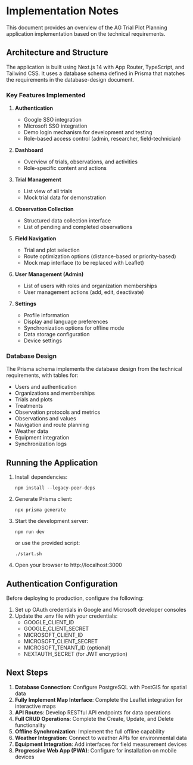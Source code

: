 # Implementation Notes

This document provides an overview of the AG Trial Plot Planning application implementation based on the technical requirements.

## Architecture and Structure

The application is built using Next.js 14 with App Router, TypeScript, and Tailwind CSS. It uses a database schema defined in Prisma that matches the requirements in the database-design document.

### Key Features Implemented

1. **Authentication**
   - Google SSO integration
   - Microsoft SSO integration
   - Demo login mechanism for development and testing
   - Role-based access control (admin, researcher, field-technician)

2. **Dashboard**
   - Overview of trials, observations, and activities
   - Role-specific content and actions

3. **Trial Management**
   - List view of all trials
   - Mock trial data for demonstration

4. **Observation Collection**
   - Structured data collection interface
   - List of pending and completed observations

5. **Field Navigation**
   - Trial and plot selection
   - Route optimization options (distance-based or priority-based)
   - Mock map interface (to be replaced with Leaflet)

6. **User Management (Admin)**
   - List of users with roles and organization memberships
   - User management actions (add, edit, deactivate)

7. **Settings**
   - Profile information
   - Display and language preferences
   - Synchronization options for offline mode
   - Data storage configuration
   - Device settings

### Database Design

The Prisma schema implements the database design from the technical requirements, with tables for:
- Users and authentication
- Organizations and memberships
- Trials and plots
- Treatments
- Observation protocols and metrics
- Observations and values
- Navigation and route planning
- Weather data
- Equipment integration
- Synchronization logs

## Running the Application

1. Install dependencies:
   ```
   npm install --legacy-peer-deps
   ```

2. Generate Prisma client:
   ```
   npx prisma generate
   ```

3. Start the development server:
   ```
   npm run dev
   ```
   or use the provided script:
   ```
   ./start.sh
   ```

4. Open your browser to http://localhost:3000

## Authentication Configuration

Before deploying to production, configure the following:

1. Set up OAuth credentials in Google and Microsoft developer consoles
2. Update the .env file with your credentials:
   - GOOGLE_CLIENT_ID
   - GOOGLE_CLIENT_SECRET
   - MICROSOFT_CLIENT_ID
   - MICROSOFT_CLIENT_SECRET
   - MICROSOFT_TENANT_ID (optional)
   - NEXTAUTH_SECRET (for JWT encryption)

## Next Steps

1. **Database Connection**: Configure PostgreSQL with PostGIS for spatial data
2. **Fully Implement Map Interface**: Complete the Leaflet integration for interactive maps
3. **API Routes**: Develop RESTful API endpoints for data operations
4. **Full CRUD Operations**: Complete the Create, Update, and Delete functionality
5. **Offline Synchronization**: Implement the full offline capability
6. **Weather Integration**: Connect to weather APIs for environmental data
7. **Equipment Integration**: Add interfaces for field measurement devices
8. **Progressive Web App (PWA)**: Configure for installation on mobile devices